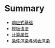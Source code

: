 # Summary

- [响应式基础](./chapter_01.md)
- [模板语法](./chapter_02.md)
- [计算属性](./chapter_03.md)
- [条件渲染与列表渲染](./chapter_04.md)
